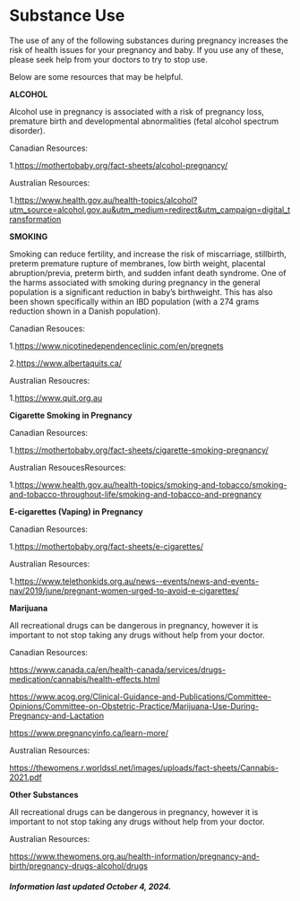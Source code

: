 
<h1>Substance Use</h1>

The use of any of the following substances during pregnancy increases the risk of health issues for your pregnancy and baby. If you use any of these, please seek help from your doctors to try to stop use.  

Below are some resources that may be helpful. 

**ALCOHOL**

Alcohol use in pregnancy is associated with a risk of pregnancy loss, premature birth and developmental abnormalities (fetal alcohol spectrum disorder). 

Canadian Resources: 

1.https://mothertobaby.org/fact-sheets/alcohol-pregnancy/ 

Australian Resources: 

1.https://www.health.gov.au/health-topics/alcohol?utm_source=alcohol.gov.au&utm_medium=redirect&utm_campaign=digital_transformation 

 

**SMOKING**

Smoking can reduce fertility, and increase the risk of miscarriage, stillbirth, preterm premature rupture of membranes, low birth weight, placental abruption/previa, preterm birth, and sudden infant death syndrome. One of the harms associated with smoking during pregnancy in the general population is a significant reduction in baby’s birthweight. This has also been shown specifically within an IBD population (with a 274 grams reduction shown in a Danish population). 

Canadian Resouces: 

1.https://www.nicotinedependenceclinic.com/en/pregnets 

2.https://www.albertaquits.ca/ 

Australian Resoucres: 

1.https://www.quit.org.au 

**Cigarette Smoking in Pregnancy**

Canadian Resources: 

1.https://mothertobaby.org/fact-sheets/cigarette-smoking-pregnancy/ 

Australian ResoucesResources: 

1.https://www.health.gov.au/health-topics/smoking-and-tobacco/smoking-and-tobacco-throughout-life/smoking-and-tobacco-and-pregnancy 

**E-cigarettes (Vaping) in Pregnancy**

Canadian Resources: 

1.https://mothertobaby.org/fact-sheets/e-cigarettes/ 

Australian Resources: 

1.https://www.telethonkids.org.au/news--events/news-and-events-nav/2019/june/pregnant-women-urged-to-avoid-e-cigarettes/ 

**Marijuana** 

All recreational drugs can be dangerous in pregnancy, however it is important to not stop taking any drugs without help from your doctor. 

Canadian Resources: 

https://www.canada.ca/en/health-canada/services/drugs-medication/cannabis/health-effects.html

https://www.acog.org/Clinical-Guidance-and-Publications/Committee-Opinions/Committee-on-Obstetric-Practice/Marijuana-Use-During-Pregnancy-and-Lactation 

https://www.pregnancyinfo.ca/learn-more/

Australian Resources: 

https://thewomens.r.worldssl.net/images/uploads/fact-sheets/Cannabis-2021.pdf

**Other Substances** 

All recreational drugs can be dangerous in pregnancy, however it is important to not stop taking any drugs without help from your doctor. 

Australian Resources: 

https://www.thewomens.org.au/health-information/pregnancy-and-birth/pregnancy-drugs-alcohol/drugs 

 


<h5>Information last updated October 4, 2024.</h5>

